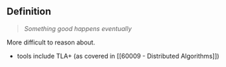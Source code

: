 ## Definition
> *Something good happens eventually*

More difficult to reason about.
- tools include TLA+ (as covered in [[60009 - Distributed Algorithms]])
